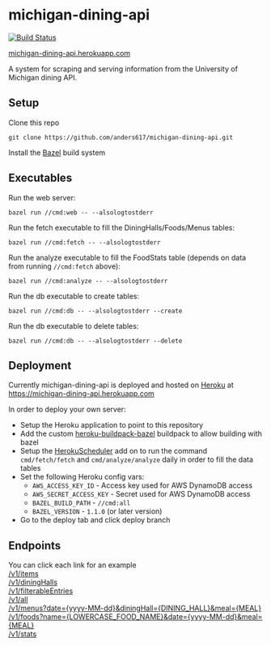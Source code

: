 # michigan-dining-api
[![Build Status](https://travis-ci.com/anders617/michigan-dining-api.svg?token=cMRcZeh9VAjpBXRsmo8P&branch=master)](https://travis-ci.com/anders617/michigan-dining-api)

[michigan-dining-api.herokuapp.com](http://michigan-dining-api.herokuapp.com/)

A system for scraping and serving information from the University of Michigan dining API.

## Setup
Clone this repo
```shell
git clone https://github.com/anders617/michigan-dining-api.git
```

Install the [Bazel](https://docs.bazel.build/versions/master/install.html) build system

## Executables

Run the web server:
```shell
bazel run //cmd:web -- --alsologtostderr
```

Run the fetch executable to fill the DiningHalls/Foods/Menus tables:
```shell
bazel run //cmd:fetch -- --alsologtostderr
```

Run the analyze executable to fill the FoodStats table (depends on data from running `//cmd:fetch` above):
```shell
bazel run //cmd:analyze -- --alsologtostderr
```

Run the db executable to create tables:
```shell
bazel run //cmd:db -- --alsologtostderr --create
```

Run the db executable to delete tables:
```shell
bazel run //cmd:db -- --alsologtostderr --delete
```

## Deployment

Currently michigan-dining-api is deployed and hosted on [Heroku](https://www.heroku.com/home) at https://michigan-dining-api.herokuapp.com

In order to deploy your own server:
* Setup the Heroku application to point to this repository
* Add the custom [heroku-buildpack-bazel](https://github.com/anders617/heroku-buildpack-bazel) buildpack to allow building with bazel
* Setup the [HerokuScheduler](https://devcenter.heroku.com/articles/scheduler) add on to run the command `cmd/fetch/fetch`  and `cmd/analyze/analyze` daily in order to fill the data tables
* Set the following Heroku config vars:
    * `AWS_ACCESS_KEY_ID` - Access key used for AWS DynamoDB access
    * `AWS_SECRET_ACCESS_KEY` - Secret used for AWS DynamoDB access
    * `BAZEL_BUILD_PATH` - `//cmd:all`
    * `BAZEL_VERSION` - `1.1.0` (or later version)
* Go to the deploy tab and click deploy branch

## Endpoints
You can click each link for an example \
[/v1/items](https://michigan-dining-api.herokuapp.com/v1/items) \
[/v1/diningHalls](https://michigan-dining-api.herokuapp.com/v1/diningHalls) \
[/v1/filterableEntries](https://michigan-dining-api.herokuapp.com/v1/filterableEntries) \
[/v1/all](https://michigan-dining-api.herokuapp.com/v1/all) \
[/v1/menus?date={yyyy-MM-dd}&diningHall={DINING_HALL}&meal={MEAL}](https://michigan-dining-api.herokuapp.com/v1/menus?date=2019-11-04&diningHall=Bursley%20Dining%20Hall&meal=LUNCH) \
[/v1/foods?name={LOWERCASE_FOOD_NAME}&date={yyyy-MM-dd}&meal={MEAL}](https://michigan-dining-api/herokuapp.com/v1/foods?name=chicken%20tenders&date=2019-11-08&meal=DINNER) \
[/v1/stats](https://michigan-dining-api.herokuapp.com/v1/stats)

